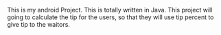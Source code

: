 This is my android Project.
This is totally written in Java.
This project will going to calculate the tip for the users, so that they will use tip percent to give tip to the waitors.

